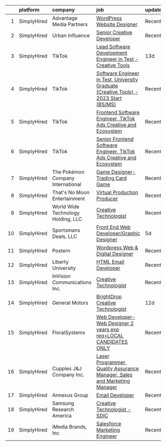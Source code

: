 

|    | platform    | company                            | job                                                                                                                                                                                                  | update_time   | location                      |
|---:|:------------|:-----------------------------------|:-----------------------------------------------------------------------------------------------------------------------------------------------------------------------------------------------------|:--------------|:------------------------------|
|  1 | SimplyHired | Advantage Media Partners           | [WordPress Website Designer](https://www.simplyhired.com/job/i3Prgz_qH3j0Mg-cXLJfEyWoYl80IDBzIzcGlfKPTliTTguZ0WJfng?q=creative+programmer)                                                           | Recently      | Beaverton, OR                 |
|  2 | SimplyHired | Urban Influence                    | [Senior Creative Developer](https://www.simplyhired.com/job/lpE_bL-yjqpHSloyTj3b2W_ymBr2Qt4fxKsCaBDIyNYur2UKulPh3g?q=creative+programmer)                                                            | Recently      | Remote                        |
|  3 | SimplyHired | TikTok                             | [Lead Software Development Engineer in Test - Creative Tools](https://www.simplyhired.com/job/828oN31DCBcEuzg6NMj5JbJDij5hz5YgCinipUQQEuB7nLenOQ7udA?q=creative+programmer)                          | 13d           | Mountain View, CA +1 location |
|  4 | SimplyHired | TikTok                             | [Software Engineer in Test, University Graduate (Creative Tools) - 2023 Start (BS/MS)](https://www.simplyhired.com/job/_rZ0W_8tNDGMJhwdGUuzbYpsEgRrk95rGIetOFd4oqv-7-cPsDuBrA?q=creative+programmer) | Recently      | Mountain View, CA             |
|  5 | SimplyHired | TikTok                             | [Frontend Software Engineer, TikTok Ads Creative and Ecosystem](https://www.simplyhired.com/job/nU6mNwyrS2NeenolramxSHbR7XPGijy5xSVV5iskYwJ3OiFIH526KQ?q=creative+programmer)                        | Recently      | Seattle, WA +1 location       |
|  6 | SimplyHired | TikTok                             | [Senior Frontend Software Engineer, TikTok Ads Creative and Ecosystem](https://www.simplyhired.com/job/9N63TvQ0_vV9p_NHuPj2fx_2JGr1A0JlMIA6_RIjz_EW2bMpvdwSeg?q=creative+programmer)                 | Recently      | Mountain View, CA +1 location |
|  7 | SimplyHired | The Pokémon Company International  | [Game Designer- Trading Card Game](https://www.simplyhired.com/job/V33blqOSJQBXPOw2iELZQ8ARzHfi03gfmLTE4HrGSHKHxrXA1ZyZCQ?q=creative+programmer)                                                     | Recently      | Bellevue, WA                  |
|  8 | SimplyHired | That's No Moon Entertainment       | [Virtual Production Producer](https://www.simplyhired.com/job/9303rpJQBOXU3EFdnrl2QFf6v73_asXucdQThV4qkm4TFKhd0ToeSQ?q=creative+programmer)                                                          | Recently      | Los Angeles, CA               |
|  9 | SimplyHired | World Wide Technology Holding, LLC | [Creative Technologist](https://www.simplyhired.com/job/5a9Ed5658l-qnyHyVbDHLt67lqLmZM8M5TNObsmxazQouMagIxgsjQ?q=creative+programmer)                                                                | Recently      | St. Louis, MO                 |
| 10 | SimplyHired | Sportsmans Deals, LLC              | [Front End Web Developer/Graphic Designer](https://www.simplyhired.com/job/Yacw_f-axnWOppyzm9au65onD_CEEecrvXedaybyEaUC_4lvrPvtTw?q=creative+programmer)                                             | 5d            | Mechanicsburg, PA             |
| 11 | SimplyHired | Postern                            | [Wordpress Web & Digital Designer](https://www.simplyhired.com/job/C4i9dadhnZilRF-0Zp1XXTQmwq8qg3LZ46NqNrwlrPj87Q48DKHnQg?q=creative+programmer)                                                     | Recently      | Frederick, MD                 |
| 12 | SimplyHired | Liberty University                 | [HTML Email Developer](https://www.simplyhired.com/job/n7ZBIoizNvg1vnbsiAIDufegw0i4ApkD0M26QH770WAN4RoUlue8Ew?q=creative+programmer)                                                                 | Recently      | Remote                        |
| 13 | SimplyHired | InVision Communications Inc.       | [Creative Technologist](https://www.simplyhired.com/job/IO3Fhg0D_0Q0QBTCLmRk3dByT_u0lXeQvHbW97TkG2KLhnB96YBoyA?q=creative+programmer)                                                                | Recently      | Walnut Creek, CA +2 locations |
| 14 | SimplyHired | General Motors                     | [BrightDrop Creative Technologist](https://www.simplyhired.com/job/iods74Ms_waPtIBdJNlhXZUC9ZgoVy-hLu_I5LvMa-Wr1fkvZfdgBQ?q=creative+programmer)                                                     | 12d           | Palo Alto, CA                 |
| 15 | SimplyHired | FloralSystems                      | [Web Developer-Web Designer 2 years exp req+LOCAL CANDIDATES ONLY](https://www.simplyhired.com/job/eEwPfhfhG0Beoe_HXaufcwepdggDEwxF7I2I--RsxBD4jzNytq9tuw?q=creative+programmer)                     | Recently      | Buffalo, NY                   |
| 16 | SimplyHired | Cupples J&J Company Inc.           | [Laser Programmer, Quality Assurance Manager, Sales and Marketing Manager](https://www.simplyhired.com/job/2Z3AG77fD7NN_lpo3XIECeD7eIWvaKrt6axn0CTiGwMGXzR2bPvWLg?q=creative+programmer)             | Recently      | Jackson, TN                   |
| 17 | SimplyHired | Annexus Group                      | [Email Developer](https://www.simplyhired.com/job/fEUnYkM1_1PXitk2v9nukvP3HVLE57382Dwnvr0yfIK7IhwBoSbP1A?q=creative+programmer)                                                                      | Recently      | Scottsdale, AZ                |
| 18 | SimplyHired | Samsung Research America           | [Creative Technologist - SDIC](https://www.simplyhired.com/job/gGVy1DcJgXDEyXM1XQ7VXeLNeRPUaHT-wgEtU85w0Yw1fxpsgkSwjQ?q=creative+programmer)                                                         | Recently      | San Francisco, CA             |
| 19 | SimplyHired | iMedia Brands, Inc                 | [Salesforce Marketing Engineer](https://www.simplyhired.com/job/Yn2cD8dVV27JXWz29kAzf5_92wS3kbErrqmVlTE6ZG9hlkTjgP0kbg?q=creative+programmer)                                                        | Recently      | Eden Prairie, MN              |